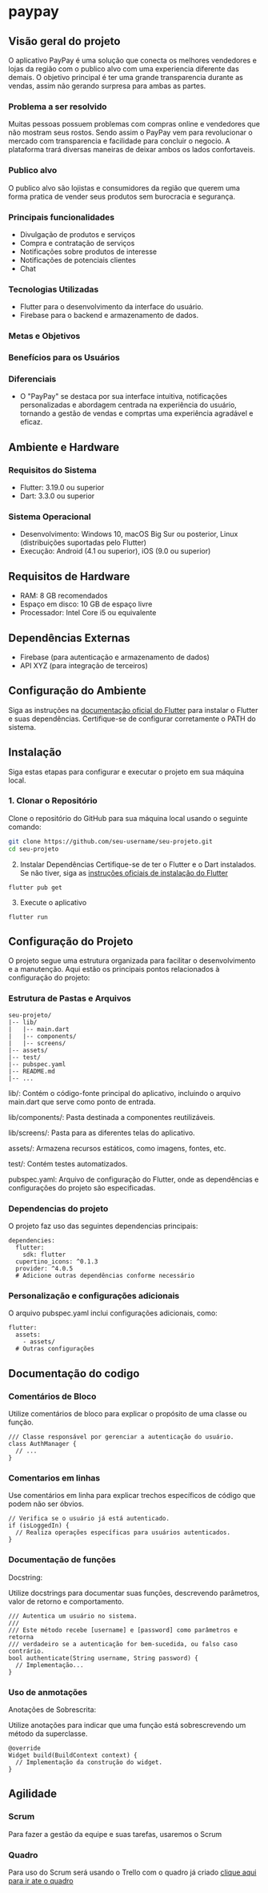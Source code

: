 # paypay

## Visão geral do projeto 
O aplicativo PayPay é uma solução que conecta os melhores vendedores e lojas da região com o publico alvo com uma experiencia diferente das demais.
O objetivo principal é ter uma grande transparencia durante as vendas, assim não gerando surpresa para ambas as partes. 

### Problema a ser resolvido

Muitas pessoas possuem problemas com compras online e vendedores que não mostram seus rostos. Sendo assim o PayPay vem para revolucionar o mercado com transparencia 
e facilidade para concluir o negocio. A plataforma trará diversas maneiras de deixar ambos os lados confortaveis. 

### Publico alvo

O publico alvo são lojistas e consumidores da região que querem uma forma pratica de vender seus produtos sem burocracia e segurança.

### Principais funcionalidades 

- Divulgação de produtos e serviços
- Compra e contratação de serviços
- Notificações sobre produtos de interesse 
- Notificações de potenciais clientes
- Chat

### Tecnologias Utilizadas 

- Flutter para o desenvolvimento da interface do usuário.
- Firebase para o backend e armazenamento de dados.

### Metas e Objetivos

### Benefícios para os Usuários


### Diferenciais

- O "PayPay" se destaca por sua interface intuitiva, notificações personalizadas e abordagem centrada na experiência do usuário, tornando a gestão de vendas e comprtas uma experiência agradável e eficaz.


## Ambiente e Hardware

### Requisitos do Sistema

- Flutter: 3.19.0 ou superior
- Dart: 3.3.0 ou superior


### Sistema Operacional

- Desenvolvimento: Windows 10, macOS Big Sur ou posterior, Linux (distribuições suportadas pelo Flutter)
- Execução: Android (4.1 ou superior), iOS (9.0 ou superior)

## Requisitos de Hardware

- RAM: 8 GB recomendados
- Espaço em disco: 10 GB de espaço livre
- Processador: Intel Core i5 ou equivalente

## Dependências Externas

- Firebase (para autenticação e armazenamento de dados)
- API XYZ (para integração de terceiros)

## Configuração do Ambiente

Siga as instruções na [documentação oficial do Flutter](https://flutter.dev/docs/get-started/install) para instalar o Flutter e suas dependências. Certifique-se de configurar corretamente o PATH do sistema.

## Instalação

Siga estas etapas para configurar e executar o projeto em sua máquina local.

### 1. Clonar o Repositório

Clone o repositório do GitHub para sua máquina local usando o seguinte comando:

```bash
git clone https://github.com/seu-username/seu-projeto.git
cd seu-projeto
```
2. Instalar Dependências
Certifique-se de ter o Flutter e o Dart instalados. Se não tiver, siga as  [instruções oficiais de instalação do Flutter](https://flutter.dev/docs/get-started/install)

```
flutter pub get
```

3. Execute o aplicativo
```
flutter run
```
## Configuração do Projeto

O projeto segue uma estrutura organizada para facilitar o desenvolvimento e a manutenção. Aqui estão os principais pontos relacionados à configuração do projeto:

### Estrutura de Pastas e Arquivos

```plaintext
seu-projeto/
|-- lib/
|   |-- main.dart
|   |-- components/
|   |-- screens/
|-- assets/
|-- test/
|-- pubspec.yaml
|-- README.md
|-- ...
```
lib/: Contém o código-fonte principal do aplicativo, incluindo o arquivo main.dart que serve como ponto de entrada.

lib/components/: Pasta destinada a componentes reutilizáveis.

lib/screens/: Pasta para as diferentes telas do aplicativo.

assets/: Armazena recursos estáticos, como imagens, fontes, etc.

test/: Contém testes automatizados.

pubspec.yaml: Arquivo de configuração do Flutter, onde as dependências e configurações do projeto são especificadas.


### Dependencias do projeto 
O projeto faz uso das seguintes dependencias principais: 
```
dependencies:
  flutter:
    sdk: flutter
  cupertino_icons: ^0.1.3
  provider: ^4.0.5
  # Adicione outras dependências conforme necessário
```
### Personalização e configurações adicionais
O arquivo pubspec.yaml inclui configurações adicionais, como:
```
flutter:
  assets:
    - assets/
  # Outras configurações
```

## Documentação do codigo
### Comentários de Bloco

Utilize comentários de bloco para explicar o propósito de uma classe ou função.
```
/// Classe responsável por gerenciar a autenticação do usuário.
class AuthManager {
  // ...
}

```

### Comentarios em linhas


Use comentários em linha para explicar trechos específicos de código que podem não ser óbvios.
```
// Verifica se o usuário já está autenticado.
if (isLoggedIn) {
  // Realiza operações específicas para usuários autenticados.
}
```
### Documentação de funções 
Docstring:

Utilize docstrings para documentar suas funções, descrevendo parâmetros, valor de retorno e comportamento.
```
/// Autentica um usuário no sistema.
///
/// Este método recebe [username] e [password] como parâmetros e retorna
/// verdadeiro se a autenticação for bem-sucedida, ou falso caso contrário.
bool authenticate(String username, String password) {
  // Implementação...
}
```
### Uso de anmotações
Anotações de Sobrescrita:

Utilize anotações para indicar que uma função está sobrescrevendo um método da superclasse.
```
@override
Widget build(BuildContext context) {
  // Implementação da construção do widget.
}

```
## Agilidade 
### Scrum
Para fazer a gestão da equipe e suas tarefas, usaremos o Scrum 
### Quadro
Para uso do Scrum será usando o Trello com o quadro já criado [clique aqui para ir ate o quadro](https://trello.com/b/p8OjhUQq/paypay)
